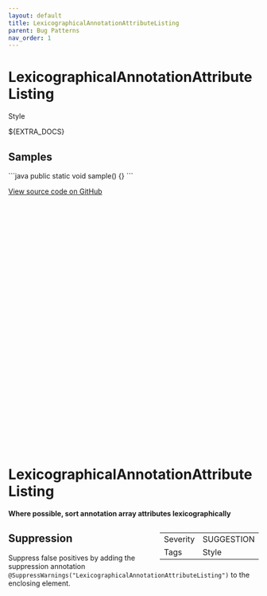 ```yaml
---
layout: default
title: LexicographicalAnnotationAttributeListing
parent: Bug Patterns
nav_order: 1
---
```

<!--
*** AUTO-GENERATED, DO NOT MODIFY ***
To make changes, edit the @BugPattern annotation or the explanation in docs/bugpattern.
-->

# LexicographicalAnnotationAttributeListing

Style

${EXTRA_DOCS}

## Samples

\`\`\`java
public static void sample() {}
\`\`\`

<a href="https://github.com/PicnicSupermarket/error-prone-support/blob/master/${BUGPATTERN}" class="fs-3 btn external" target="_blank">
    View source code on GitHub
    <svg viewBox="0 0 24 24" aria-labelledby="svg-external-link-title"><use xlink:href="#svg-external-link"></use></svg>
</a>


# LexicographicalAnnotationAttributeListing

__Where possible, sort annotation array attributes lexicographically__

<div style="float:right;"><table id="metadata">
<tr><td>Severity</td><td>SUGGESTION</td></tr>
<tr><td>Tags</td><td>Style</td></tr>
</table></div>



## Suppression
Suppress false positives by adding the suppression annotation `@SuppressWarnings("LexicographicalAnnotationAttributeListing")` to the enclosing element.
